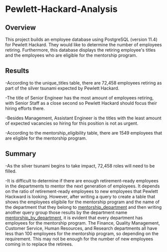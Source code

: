 # Pewlett-Hackard-Analysis
## Overview
This project builds an employee database using PostgreSQL (version 11.4) for Pewlett Hackard. They would like to determine the number of employees retiring. Furthermore, this database displays the retiring employee's titles and the employees who are eligible for the mentorship program. 

## Results
-According to the unique_titles table, there are 72,458 employees retiring as part of the silver tsunami expected by Pewlett Hackard.

-The title of Senior Engineer has the most amount of employees retiring, with Senior Staff as a close second so Pewlett Hackard should focus their hiring efforts there. 

-Besides Management, Assistant Engineer is the titles with the least amount of expected vacancies so hiring for this position is not as urgent.

-According to the mentorship_eligibility table, there are 1549 employees that are eligible for the mentorship program. 

## Summary
-As the silver tsunami begins to take impact, 72,458 roles will need to be filled. 

-It is difficult to determine if there are enough retirement-ready employees in the departments to mentor the next generation of employees. It depends on the ratio of retirement-ready employees to new employees that Pewlett Hackward is looking. However, after writing a query to create a table that shows the employees eligibile for the mentorship program and the name of the department that they belong to [mentorship_department](https://github.com/AmairaniR/Pewlett-Hackard-Analysis/blob/main/Data/mentorship_department.csv) and then writing another query group those results by the department name [mentorship_by_department](https://github.com/AmairaniR/Pewlett-Hackard-Analysis/blob/main/Data/mentorship_by_department.csv), it is evident that every department has employees for the mentorship program. The Finance, Quality Management, Customer Service, Human Resources, and Research departments all have less than 100 employees for the mentorship program, so depending on the requirement. This may not be enough for the number of new employees coming in to replace the retirees. 
